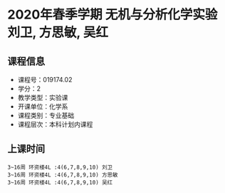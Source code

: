 # 2020年春季学期 无机与分析化学实验 刘卫, 方思敏, 吴红






## 课程信息

- 课程号：019174.02
- 学分：2
- 教学类型：实验课
- 开课单位：化学系
- 课程类别：专业基础
- 课程层次：本科计划内课程

## 上课时间

```
3~16周 环资楼4L :4(6,7,8,9,10) 刘卫
3~16周 环资楼4L :4(6,7,8,9,10) 方思敏
3~16周 环资楼4L :4(6,7,8,9,10) 吴红
```

